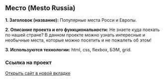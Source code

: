 ## Место (Mesto Russia)

**1. Заголовок (название):** Популярные места Росси и Европы.

**2. Описание проекта и его функциональности:** Не знаете куда поехать по нашей стране? В данном проекте можно узнать интересные и необычные места, которые можно посетить и не пожалеть об этом!

**3. Используются технологии:** html, css, flexbox, БЭМ, grid.

### Ссылка на проект
<a href="https://arkadiygalystov.github.io/russian-travel/index.html" target="_blank">Открыть сайт в новой вкладке</a>
